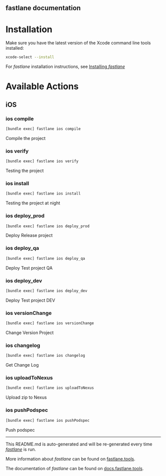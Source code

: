 fastlane documentation
----

# Installation

Make sure you have the latest version of the Xcode command line tools installed:

```sh
xcode-select --install
```

For _fastlane_ installation instructions, see [Installing _fastlane_](https://docs.fastlane.tools/#installing-fastlane)

# Available Actions

## iOS

### ios compile

```sh
[bundle exec] fastlane ios compile
```

Compile the project

### ios verify

```sh
[bundle exec] fastlane ios verify
```

Testing the project

### ios install

```sh
[bundle exec] fastlane ios install
```

Testing the project at night

### ios deploy_prod

```sh
[bundle exec] fastlane ios deploy_prod
```

Deploy Release project

### ios deploy_qa

```sh
[bundle exec] fastlane ios deploy_qa
```

Deploy Test project QA

### ios deploy_dev

```sh
[bundle exec] fastlane ios deploy_dev
```

Deploy Test project DEV

### ios versionChange

```sh
[bundle exec] fastlane ios versionChange
```

Change Version Project

### ios changelog

```sh
[bundle exec] fastlane ios changelog
```

Get Change Log

### ios uploadToNexus

```sh
[bundle exec] fastlane ios uploadToNexus
```

Upload zip to Nexus

### ios pushPodspec

```sh
[bundle exec] fastlane ios pushPodspec
```

Push podspec

----

This README.md is auto-generated and will be re-generated every time [_fastlane_](https://fastlane.tools) is run.

More information about _fastlane_ can be found on [fastlane.tools](https://fastlane.tools).

The documentation of _fastlane_ can be found on [docs.fastlane.tools](https://docs.fastlane.tools).
